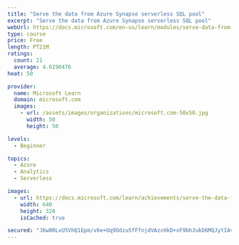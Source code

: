 ```yaml
---
title: "Serve the data from Azure Synapse serverless SQL pool"
excerpt: "Serve the data from Azure Synapse serverless SQL pool"
webUrl: https://docs.microsoft.com/en-us/learn/modules/serve-data-from-azure-synapse-serverless-sql-pool/
type: course
price: Free
length: PT21M
ratings:
  count: 21
  average: 4.6190476
heat: 50

provider:
  name: Microsoft Learn
  domain: microsoft.com
  images:
    - url: /assets/images/organizations/microsoft.com-50x50.jpg
      width: 50
      height: 50

levels:
  - Beginner

topics:
  - Azure
  - Analytics
  - Serverless

images:
  - url: https://docs.microsoft.com/learn/achievements/serve-the-data-from-azure-synapse-serverless-sql-pool-social.png
    width: 640
    height: 320
    isCached: true

secured: "J6w8RLvU5VhQ1Epm/v6e+Uq9Odzu5fFfnjdVAzcHkD+xF9bhJukD6MQJytIAv3gEiJOwFqgLFJWADnoTaU29gJG2+ASKUx4FLzFsTqf9JpgQTmToPy9kQi9Kc7vIGfe/iWvgrLVdQpjX8+UT1i1swaMDPEQXZj9mRNN7sRokTQtXJsneBqTctUadLDPf2OwtIVUl++ANeFcyuKbPmw4+W3F9m6OnKBSfFQ1n8RvCUVXM6n0xfKfWwAOvVLPyx9kNkHCtprf+3L0JzV8cyJfdIFpQCA23Po7bXRQse4Q8yfoFYuSON8GZkkD21RWEMStz/e/JPLXQ3nta82OSEbdi3jsLnvN5ahNnnxe1n2XkP8Esvi/BhfywNsagSX3T4rM9vmcfHvRyJzkmzrCEsndC+I6/KlcLXN+JeNlwhPgVdNE=;GZhLfaCdcyWgqEiKnK9QhQ=="
---
```


